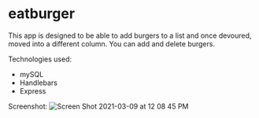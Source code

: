 # eatburger

This app is designed to be able to add burgers to a list and once devoured, moved into a different column. You can add and delete burgers. 

Technologies used:
- mySQL
- Handlebars
- Express

Screenshot:
![Screen Shot 2021-03-09 at 12 08 45 PM](https://user-images.githubusercontent.com/66282427/110510170-ee083400-80d0-11eb-8a6f-4bf520a49837.png)
